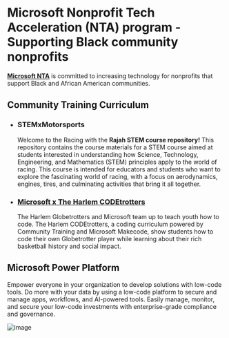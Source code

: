 # Microsoft Nonprofit Tech Acceleration (NTA) program - Supporting Black community nonprofits
**[Microsoft NTA](https://www.microsoft.com/en-us/nonprofits/technology-resources-black-nonprofits)** is committed to increasing technology for nonprofits that support Black and African American communities.


## Community Training Curriculum

- ### STEMxMotorsports
  Welcome to the Racing with the **Rajah STEM course repository!** This repository contains the course materials for a STEM course aimed at students interested in understanding how Science, Technology, Engineering, and Mathematics (STEM) principles apply to the world of racing. This course is intended for educators and students who want to explore the fascinating world of racing, with a focus on aerodynamics, engines, tires, and culminating activities that bring it all together.

- ### [Microsoft x The Harlem CODEtrotters](https://codetrottersworld.net/)
  The Harlem Globetrotters and Microsoft team up to teach youth how to code. The Harlem CODEtrotters, a coding curriculum powered by Community Training and Microsoft Makecode, show students how to code their own Globetrotter player while learning about their rich basketball history and social impact.

## Microsoft Power Platform
Empower everyone in your organization to develop solutions with low-code tools. Do more with your data by using a low-code platform to secure and manage apps, workflows, and AI-powered tools. Easily manage, monitor, and secure your low-code investments with enterprise-grade compliance and governance.

![image](https://github.com/microsoft/NTA/assets/149112162/6826cdfb-012a-4f74-86d3-fdfc20874cd5)

